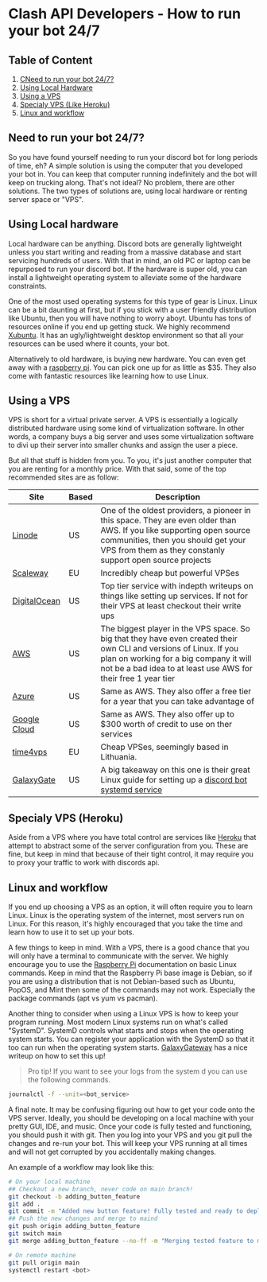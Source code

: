# Clash API Developers - How to run your bot 24/7
## Table of Content
1. [CNeed to run your bot 24/7?](#1)
2. [Using Local Hardware](#2)
3. [Using a VPS](#3)
4. [Specialy VPS (Like Heroku)](#4)
5. [Linux and workflow](#5)



## Need to run your bot 24/7? <a name="1"></a>
So you have found yourself needing to run your discord bot for long periods of time, eh? A simple solution is using the 
computer that you developed your bot in. You can keep that computer running indefinitely and the bot will keep on trucking along. 
That's not ideal? No problem, there are other solutions. The two types of solutions are, using local hardware or renting server space or "VPS".

## Using Local hardware <a name="2"></a>
Local hardware can be anything. Discord bots are generally lightweight unless you start writing and reading from a massive database and start 
servicing hundreds of users. With that in mind, an old PC or laptop can be repurposed to run your discord bot. If the hardware is super old, 
you can install a lightweight operating system to alleviate some of the hardware constraints. 

One of the most used operating systems for this type of gear is Linux. Linux can be a bit daunting at first, 
but if you stick with a user friendly distribution like Ubuntu, then you will have nothing to worry aboyt. Ubuntu has tons of resources
online if you end up getting stuck. We highly recommend [Xubuntu](https://xubuntu.org). It has an ugly/lightweight 
desktop environment so that all your resources can be used where it counts, your bot. 

Alternatively to old hardware, is buying new hardware. You can even get away with a [raspberry pi](https://www.raspberrypi.org/products/raspberry-pi-4-model-b/). 
You can pick one up for as little as $35. They also come with fantastic resources like learning how to use Linux. 

## Using a VPS <a name="3"></a>
VPS is short for a virtual private server. A VPS is essentially a logically distributed hardware using some kind of virtualization software. 
In other words, a company buys a big server and uses some virtualization software to divi up their server into smaller chunks and assign the user a piece. 

But all that stuff is hidden from you. To you, it's just another computer that you are renting for a monthly price. With that said, some 
of the top recommended sites are as follow:

| Site | Based | Description|
| --- | --- | --- |
| [Linode](https://www.linode.com/) | US | One of the oldest providers, a pioneer in this space. They are even older than AWS. If you like supporting open source communities, then you should get your VPS from them as they constanly support open source projects |
| [Scaleway](https://www.scaleway.com/) | EU | Incredibly cheap but powerful VPSes |
| [DigitalOcean](https://www.digitalocean.com/) | US | Top tier service with indepth writeups on things like setting up services. If not for their VPS at least checkout their write ups |
| [AWS](https://aws.amazon.com) | US | The biggest player in the VPS space. So big that they have even created their own CLI and versions of Linux. If you plan on working for a big company it will not be a bad idea to at least use AWS for their free 1 year tier |
| [Azure](https://azure.microsoft.com/en-us/) | US | Same as AWS. They also offer a free tier for a year that you can take advantage of |
| [Google Cloud](https://cloud.google.com) | US | Same as AWS. They also offer up to $300 worth of credit to use on ther services |
| [time4vps](https://www.time4vps.eu/) | EU | Cheap VPSes, seemingly based in Lithuania. |
| [GalaxyGate](https://galaxygate.net/) | US | A big takeaway on this one is their great Linux guide for setting up a [discord bot systemd service](https://wiki.galaxygate.net/hosting/discord/python/) |


## Specialy VPS (Heroku) <a name="4"></a>
Aside from a VPS where you have total control are services like [Heroku](https://www.heroku.com) that attempt to abstract some of the server configuration
from you. These are fine, but keep in mind that because of their tight control, it may require you to proxy your traffic to work with discords api.


## Linux and workflow <a name="5"></a>
If you end up choosing a VPS as an option, it will often require you to learn Linux. Linux is the operating system of the internet, most servers run on 
Linux. For this reason, it's highly encouraged that you take the time and learn how to use it to set up your bots. 

A few things to keep in mind. With a VPS, there is a good chance that you will only have a terminal to communicate with the server. We highly 
encourage you to use the [Raspberry Pi](https://www.raspberrypi.org/documentation/computers/using_linux.html) documentation on basic Linux commands. 
Keep in mind that the Raspberry Pi base image is Debian, so if you are using a distribution that is not Debian-based such as Ubuntu, PopOS, and Mint 
then some of the commands may not work. Especially the package commands (apt vs yum vs pacman).

Another thing to consider when using a Linux VPS is how to keep your program running. Most modern Linux systems run on what's called "SystemD". SystemD 
controls what starts and stops when the operating system starts. You can register your application with the SystemD so that it too can run when the 
operating system starts. [GalaxyGateway](https://wiki.galaxygate.net/hosting/discord/python/) has a nice writeup on how to set this up!

> Pro tip! If you want to see your logs from the system d you can use the following commands.
```bash
journalctl -f --unit=<bot_service>
```

A final note. It may be confusing figuring out how to get your code onto the VPS server. Ideally, you should be developing on a local machine with your 
pretty GUI, IDE, and music. Once your code is fully tested and functioning, you should push it with git. Then you log into your VPS and you git pull 
the changes and re-run your bot. This will keep your VPS running at all times and will not get corrupted by you accidentally making changes. 

An example of a workflow may look like this:
```bash
# On your local machine
## Checkout a new branch, never code on main branch!
git checkout -b adding_button_feature
git add .
git commit -m "Added new button feature! Fully tested and ready to deploy"
## Push the new changes and merge to maind
git push origin adding_button_feature
git switch main
git merge adding_button_feature --no-ff -m "Merging tested feature to main branch"

# On remote machine
git pull origin main
systemctl restart <bot>
```
